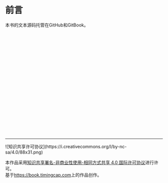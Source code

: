 # 前言


本书的文本源码托管在GitHub和GitBook。


&nbsp;

&nbsp;

&nbsp;

&nbsp;

&nbsp;

&nbsp;

&nbsp;

&nbsp;

&nbsp;

&nbsp;

&nbsp;

------


<div align=left>![知识共享许可协议](https://i.creativecommons.org/l/by-nc-sa/4.0/88x31.png)

本作品采用<a rel="license" href="https://creativecommons.org/licenses/by-nc-sa/4.0/deed.zh">知识共享署名-非商业性使用-相同方式共享 4.0 国际许可协议</a>进行许可。<br />基于<a xmlns:dct="http://purl.org/dc/terms/" href="https://book.timingcap.com" rel="dct:source">https://book.timingcap.com</a>上的作品创作。